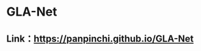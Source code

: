 # GLA-Net

## Link：<a href="https://panpinchi.github.io/GLA-Net/" target="_blank">https://panpinchi.github.io/GLA-Net</a>
